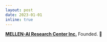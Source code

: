```yaml
---
layout: post
date: 2023-01-01
inline: true
---
```


**[MELLEN-AI Research Center Inc.](https://github.com/MELLEN-AI)** Founded. 🎈
